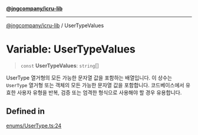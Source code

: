 [**@jngcompany/icru-lib**](../README.md)

***

[@jngcompany/icru-lib](../globals.md) / UserTypeValues

# Variable: UserTypeValues

> `const` **UserTypeValues**: `string`[]

UserType 열거형의 모든 가능한 문자열 값을 포함하는 배열입니다.
이 상수는 `UserType` 열거형 또는 객체의 모든 가능한 문자열 값을 포함합니다.
코드베이스에서 유효한 사용자 유형을 반복, 검증 또는 엄격한 형식으로 사용해야 할 경우 유용합니다.

## Defined in

[enums/UserType.ts:24](https://github.com/jngcompany/icru-lib/blob/761e262af29fb19aea42bf1fcdb824ee624d8160/src/enums/UserType.ts#L24)
